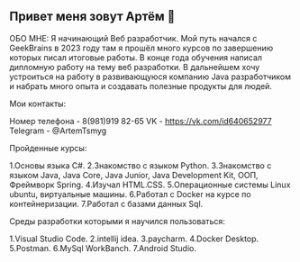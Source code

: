 ## Привет меня зовут Артём 👋

 ОБО МНЕ:
Я начинающий Веб разработчик. Мой путь начался с GeekBrains в 2023 году 
там я прошёл много курсов по завершению которых писал итоговые работы.
В конце года обучения написал дипломную работу на тему веб разработки.
В дальнейшем хочу устроиться на работу в развивающуюся компанию Java разработчиком и 
набрать много опыта и создавать полезные продукты для людей.

Мои контакты:

Номер телефона - 8(981)919 82-65
VK - https://vk.com/id640652977
Telegram - @ArtemTsmyg

Пройденные курсы: 

1.Основы языка C#.
2.Знакомство с языком Python.
3.Знакомство с языком Java, Java Core, Java Junior, 
Java Development Kit, ООП, Фреймворк Spring.
4.Изучал HTML.CSS.
5.Операционные системы Linux ubuntu, виртуальные машины.
6.Работал с Docker на курсе по контейнеризации.
7.Работал с базами данных Sql.

Среды разработки которыми я научился пользоваться:

1.Visual Studio Code.
2.intellij idea.
3.paycharm.
4.Docker Desktop.
5.Postman.
6.MySql WorkBanch.
7.Android Studio.

